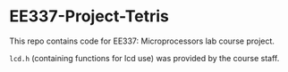 # EE337-Project-Tetris

This repo contains code for EE337: Microprocessors lab course project.

`lcd.h` (containing functions for lcd use) was provided by the course staff.
